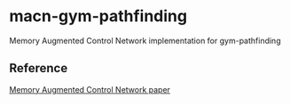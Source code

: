 # macn-gym-pathfinding
Memory Augmented Control Network implementation for gym-pathfinding

## Reference 

[Memory Augmented Control Network paper](https://arxiv.org/abs/1709.05706)
